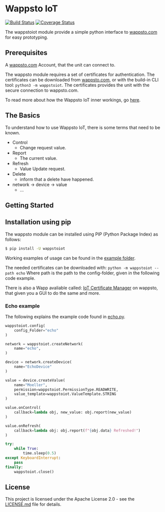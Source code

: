 Wappsto IoT
===============================================================================

[![Build Status](https://travis-ci.com/Wappsto/python-wappsto-iot.svg?branch=master)](https://travis-ci.com/Wappsto/python-wappsto-iot)
[![Coverage Status](https://coveralls.io/repos/github/Wappsto/python-wappsto-iot/badge.svg?branch=master)](https://coveralls.io/github/Wappsto/python-wappsto-iot?branch=master)

The wappstoiot module provide a simple python interface to [wappsto.com](https://wappsto.com/) for easy prototyping.


## Prerequisites

A [wappsto.com](https://wappsto.com/) Account, that the unit can connect to.

The wappsto module requires a set of certificates for authentication. The certificates can be downloaded from [wappsto.com](https://wappsto.com/), or with the build-in CLI tool: `python3 -m wappstoiot`.
The certificates provides the unit with the secure connection to wappsto.com.

To read more about how the Wappsto IoT inner workings, go [here](https://documentation.wappsto.com).

## The Basics

To understand how to use Wappsto IoT, there is some terms that need to be known.
* Control
    - Change request value.
* Report
    - The current value.
* Refresh
    - Value Update request.
* Delete
    - inform that a delete have happened.
* network -> device -> value
    - ...

## Getting Started


## Installation using pip

The wappsto module can be installed using PIP (Python Package Index) as follows:

```bash
$ pip install -U wappstoiot
```


Working examples of usage can be found in the [example folder](./example).

The needed certificates can be downloaded with: `python -m wappstoiot --path echo`
Where path is the path to the config-folder, given in the following code example.

There is also a Wapp avaliable called: [IoT Certificate Manager](https://wappsto.com/store/wapp=iot_certificate_manager) on wappsto,
that given you a GUI to do the same and more.

### Echo example

The following explains the example code found in [echo.py](./example/echo.py).


```python
wappstoiot.config(
    config_Folder="echo"
)
```

```python
network = wappstoiot.createNetwork(
    name="echo",
)
```

```python
device = network.createDevice(
    name="EchoDevice"
)
```

```python
value = device.createValue(
    name="Moeller",
    permission=wappstoiot.PermissionType.READWRITE,
    value_template=wappstoiot.ValueTemplate.STRING
)
```

```python
value.onControl(
    callback=lambda obj, new_value: obj.report(new_value)
)
```

```python
value.onRefresh(
    callback=lambda obj: obj.report(f"{obj.data} Refreshed!")
)
```

```python
try:
    while True:
        time.sleep(0.5)
except KeyboardInterrupt:
    pass
finally:
    wappstoiot.close()
```

## License

This project is licensed under the Apache License 2.0 - see the [LICENSE.md](LICENSE.md) file for details.

